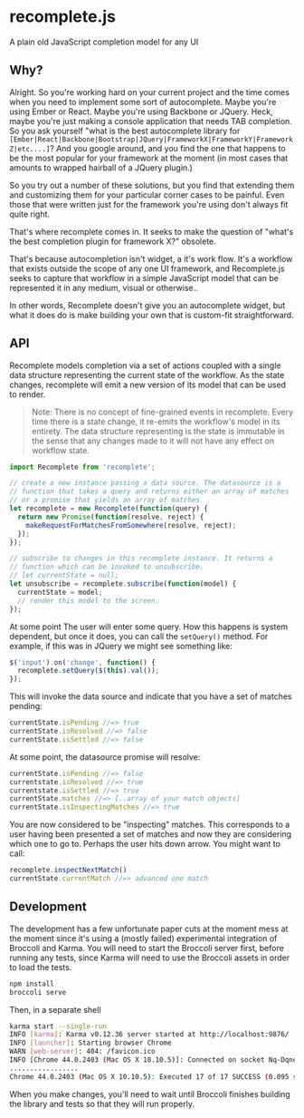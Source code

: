 # recomplete.js

A plain old JavaScript completion model for any UI

## Why?

Alright. So you're working hard on your current project and the time
comes when you need to implement some sort of autocomplete. Maybe
you're using Ember or React. Maybe you're using Backbone or
JQuery. Heck, maybe you're just making a console application that
needs TAB completion. So you ask yourself "what is the best
autocomplete library for
`[Ember|React|Backbone|Bootstrap|JQuery|FrameworkX|FrameworkY|FrameworkZ|etc....]`?
And you google around, and you find the one that happens to be the
most popular for your framework at the moment (in most cases that
amounts to wrapped hairball of a JQuery plugin.)

So you try out a number of these solutions, but you find that extending them
and customizing them for your particular corner cases to be
painful. Even those that were written just for the framework you're
using don't always fit quite right.

That's where recomplete comes in. It seeks to make the question of
"what's the best completion plugin for framework X?"  obsolete.

That's because autocompletion isn't widget, a it's work flow. It's a
workflow that exists outside the scope of any one UI framework, and
Recomplete.js seeks to capture that workflow in a simple JavaScript
model that can be represented it in any medium, visual or otherwise..

In other words, Recomplete doesn't give you an autocomplete widget,
but what it does do is make building your own that is custom-fit
straightforward.

## API

Recomplete models completion via a set of actions coupled with a
single data structure representing the current state of the
workflow. As the state changes, recomplete will emit a new version of
its model that can be used to render.

> Note: There is no concept of fine-grained events in
> recomplete. Every time there is a state change, it re-emits
> the workflow's model in its entirety. The data structure
> representing is the state is immutable in the sense that any changes
> made to it will not have any effect on workflow state.

```js
import Recomplete from 'recomplete';

// create a new instance passing a data source. The datasource is a
// function that takes a query and returns either an array of matches
// or a promise that yields an array of matches
let recomplete = new Recomplete(function(query) {
  return new Promise(function(resolve, reject) {
    makeRequestForMatchesFromSomewhere(resolve, reject);
  });
});

// subscribe to changes in this recomplete instance. It returns a
// function which can be invoked to unsubscribe.
// let currentState = null;
let unsubscribe = recomplete.subscribe(function(model) {
  currentState = model;
  // render this model to the screen.
});
```

At some point The user will enter some query. How this happens is
system dependent, but once it does, you can call the `setQuery()`
method. For example, if this was in JQuery we might see something
like:

```js
$('input').on('change', function() {
  recomplete.setQuery($(this).val());
});
```

This will invoke the data source and indicate that you have a set of
matches pending:

```js
currentState.isPending //=> true
currentState.isResolved //=> false
currentState.isSettled //=> false
```

At some point, the datasource promise will resolve:

```js
currentState.isPending //=> false
currentstate.isResolved //=> true
currentstate.isSettled //=> true
currentState.matches //=> [..array of your match objects]
currentState.isInspectingMatches //=> true
```

You are now considered to be "inspecting" matches. This corresponds to
a user having been presented a set of matches and now they are
considering which one to go to. Perhaps the user hits down arrow. You
might want to call:

```js
recomplete.inspectNextMatch()
currentState.currentMatch //=> advanced one match
```

## Development

The development has a few unfortunate paper cuts at the moment mess at
the moment since it's using a (mostly failed) experimental integration
of Broccoli and Karma. You will need to start the Broccoli server
first, before running any tests, since Karma will need to use the
Broccoli assets in order to load the tests.


```bash
npm install
broccoli serve
```

Then, in a separate shell

```bash
karma start --single-run
INFO [karma]: Karma v0.12.36 server started at http://localhost:9876/
INFO [launcher]: Starting browser Chrome
WARN [web-server]: 404: /favicon.ico
INFO [Chrome 44.0.2403 (Mac OS X 10.10.5)]: Connected on socket Nq-DqneXNlDICQlfhUaX with id 46196622
.................
Chrome 44.0.2403 (Mac OS X 10.10.5): Executed 17 of 17 SUCCESS (0.095 secs / 0.002 secs)
```

When you make changes, you'll need to wait until Broccoli finishes
building the library and tests so that they will run properly.
